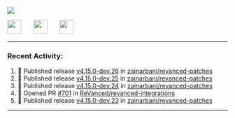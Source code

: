 <p align="left">
  <!-- Typing SVG by DenverCoder1 - https://github.com/DenverCoder1/readme-typing-svg -->
  <a href="https://github.com/DenverCoder1/readme-typing-svg">
    <img src="https://readme-typing-svg.demolab.com/?lines=Hello%2E%2E%2E;Im%20Zain;&font=Fira%20Code&center=false&width=440&height=45&color=00FFFF&vCenter=true&pause=1000&size=22" /></a>
</p>

<p align="left">
  <a href="https://www.youtube.com/@zainarbani"><img width="32px" src="https://www.freeiconspng.com/uploads/youtube-subscribe-png-youtube-subscribe-to-5.png"/></a>
  &#8287;&#8287;&#8287;&#8287;&#8287;
  <a href="mailto:zaintsyariev@gmail.com"><img width="32px" src="https://www.freeiconspng.com/uploads/email-icon--100-flat-vol-2-iconset--graphicloads-18.png"/></a>
  &#8287;&#8287;&#8287;&#8287;&#8287;
  <a href="https://t.me/AnotherZain"><img width="32px" src="https://www.freeiconspng.com/uploads/telegram-icon-1.png"></a>
</p>

---

<h3>Recent Activity:</h3>

<!-- https://github.com/jamesgeorge007/github-activity-readme -->
<!--START_SECTION:activity-->
1. 🚀 Published release [v4.15.0-dev.26](https://github.com/zainarbani/revanced-patches/releases/tag/v4.15.0-dev.26) in [zainarbani/revanced-patches](https://github.com/zainarbani/revanced-patches)
2. 🚀 Published release [v4.15.0-dev.25](https://github.com/zainarbani/revanced-patches/releases/tag/v4.15.0-dev.25) in [zainarbani/revanced-patches](https://github.com/zainarbani/revanced-patches)
3. 🚀 Published release [v4.15.0-dev.24](https://github.com/zainarbani/revanced-patches/releases/tag/v4.15.0-dev.24) in [zainarbani/revanced-patches](https://github.com/zainarbani/revanced-patches)
4. 💪 Opened PR [#701](https://github.com/ReVanced/revanced-integrations/pull/701) in [ReVanced/revanced-integrations](https://github.com/ReVanced/revanced-integrations)
5. 🚀 Published release [v4.15.0-dev.23](https://github.com/zainarbani/revanced-patches/releases/tag/v4.15.0-dev.23) in [zainarbani/revanced-patches](https://github.com/zainarbani/revanced-patches)
<!--END_SECTION:activity-->

---
